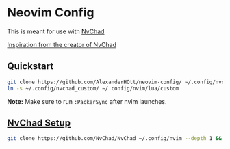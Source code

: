 # Neovim Config

This is meant for use with [NvChad](https://github.com/nvchad/nvchad)

[Inspiration from the creator of NvChad](https://github.com/siduck/dotfiles/tree/master/nvchad/custom)

## Quickstart

```bash
git clone https://github.com/AlexanderHOtt/neovim-config/ ~/.config/nvchad_custom
ln -s ~/.config/nvchad_custom/ ~/.config/nvim/lua/custom
```

**Note:** Make sure to run `:PackerSync` after nvim launches.

## [NvChad Setup](https://nvchad.github.io/quickstart/install)

```bash
git clone https://github.com/NvChad/NvChad ~/.config/nvim --depth 1 && nvim
```
